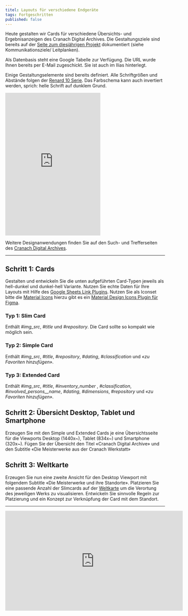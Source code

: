 ```yaml
---
titel: Layouts für verschiedene Endgeräte
tags: Fortgeschritten
published: false
---
```



Heute gestalten wir Cards für verschiedene Übersichts- und Ergebnisanzeigen des Cranach Digital Archives. Die Gestaltungsziele sind bereits auf der [Seite zum diesjährigen Projekt](https://th-koeln.github.io/mi-bachelor-screendesign-projekte/sd-2022/) dokumentiert (siehe Kommunikationsziele/ Leitplanken).

Als Datenbasis steht eine Google Tabelle zur Verfügung. Die URL wurde Ihnen bereits per E-Mail zugeschickt. Sie ist auch im Ilias hinterlegt.

Einige Gestaltungselemente sind bereits definiert. Alle Schriftgrößen und Abstände folgen der [Renard 10 Serie](https://en.wikipedia.org/wiki/Renard_series). Das Farbschema kann auch invertiert werden, sprich: helle Schrift auf dunklem Grund.

<iframe style="border: none;" style="width:100%" height="450" src="https://www.figma.com/embed?embed_host=share&url=https%3A%2F%2Fwww.figma.com%2Ffile%2FedZxrUWHFScWr3jQhmGAxy%2FBase-v2-Copy%3Fnode-id%3D0%253A1" allowfullscreen></iframe>

Weitere Designanwendungen finden Sie auf den Such- und Trefferseiten des [Cranach Digital Archives](https://lucascranach.org/de/search/).

---

## Schritt 1: Cards

Gestalten und entwickeln Sie die unten aufgeführten Card-Typen jeweils als hell-dunkel und dunkel-hell Variante. Nutzen Sie echte Daten für Ihre Layouts mit Hilfe des [Google Sheets Link Plugins](https://www.figma.com/proto/VtXf9HikcehWB7FJrJmApl/Google-Sheets-Sync-%E2%80%93-Documentation?scaling=min-zoom&node-id=3%3A2). Nutzen Sie als Iconset bitte die [Material Icons](https://material.io/resources/icons/?style=baseline) hierzu gibt es ein [Material Design Icons Plugin für Figma](https://www.figma.com/c/plugin/740272380439725040/Material-Design-Icons).

### Typ 1: Slim Card
Enthält *#img_src*, *#title* und *#repository*. Die Card sollte so kompakt wie möglich sein.

### Typ 2: Simple Card
Enthält *#img_src*, *#title*, *#repository*, *#dating*, *#classification* und *«zu Favoriten hinzufügen»*.

### Typ 3: Extended Card
Enthält *#img_src*, *#title*, *#inventory_number* , *#classification*, *#involved_persons__name*, *#dating*, *#dimensions*, *#repository* und *«zu Favoriten hinzufügen»*.


## Schritt 2: Übersicht Desktop, Tablet und Smartphone

Erzeugen Sie mit den Simple und Extended Cards je eine Übersichtsseite für die Viewports Desktop (1440x~), Tablet (834x~) und Smartphone (320x~). Fügen Sie der Übersicht den Titel «Cranach Digital Archive» und den Subtitle «Die Meisterwerke aus der Cranach Werkstatt» 

## Schritt 3: Weltkarte

Erzeugen Sie nun eine zweite Ansicht für den Desktop Viewport mit folgendem Subtitle «Die Meisterwerke und ihre Standorte». Platzieren Sie eine passende Anzahl der Slimcards auf der [Weltkarte](../images/weltkarte.jpg) um die Verortung des jeweiligen Werks zu visualisieren. Entwickeln Sie sinnvolle Regeln zur Platzierung und ein Konzept zur Verknüpfung der Card mit dem Standort.

<!--
Falls ihr Material aus dem «Workshop komplexe Layouts» nicht ausreicht, können Sie auch die unten dargestellte Version verwenden. Zur Nutzung auf den Pfeil oben in der Titelleiste neben view only gehen und aus dem Dropdown Feld *Duplicate to your Drafts* auswählen. Dann kann mit der Vorlage im persönlichen Bereich in Figma gearbeitet werden.

<iframe style="border: none;" width="800" height="450" src="https://www.figma.com/embed?embed_host=share&url=https%3A%2F%2Fwww.figma.com%2Ffile%2Ff8NEVOGxr24qBIJwPIufEG%2Flayouts-fuer-div-endgeraete%3Fnode-id%3D36%253A5431" allowfullscreen></iframe>-->

---

<iframe width="560" height="315" src="https://www.youtube.com/embed/aaugAwZU1hQ?rel=0" title="YouTube video player" frameborder="0" allow="accelerometer; autoplay; clipboard-write; encrypted-media; gyroscope; picture-in-picture" allowfullscreen></iframe>
